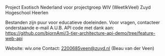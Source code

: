 Project Exotisch Nederland voor projectgroep WIV (WeetIkVeel) Zuyd Hogeschool Heerlen

Bestanden zijn puur voor educatieve doeleinden. Voor vragen, contacteer onderstaande e-mail A.U.B.
API code met dank aan: https://github.com/bjornAmi/3-tier-architecture-api-demo/tree/feature-web-api

Website: wiv.one
Contact: 2200685veen@zuyd.nl (Beau van der Veen)

